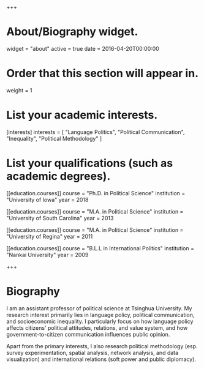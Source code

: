 +++
# About/Biography widget.
widget = "about"
active = true
date = 2016-04-20T00:00:00

# Order that this section will appear in.
weight = 1

# List your academic interests.
[interests]
  interests = [
    "Language Politics",
    "Political Communication",
    "Inequality",
    "Political Methodology"
  ]

# List your qualifications (such as academic degrees).
[[education.courses]]
  course = "Ph.D. in Political Science"
  institution = "University of Iowa"
  year = 2018

[[education.courses]]
  course = "M.A. in Political Science"
  institution = "University of South Carolina"
  year = 2013

[[education.courses]]
  course = "M.A. in Political Science"
  institution = "University of Regina"
  year = 2011

[[education.courses]]
  course = "B.L.L in International Politics"
  institution = "Nankai University"
  year = 2009
 
+++

# Biography

I am an assistant professor of political science at Tsinghua University.
My research interest primarily lies in language policy, political communication, and socioeconomic inequality. 
I particularly focus on how language policy affects citizens' political attitudes, relations, and value system, and how government-to-citizen communication influences public opinion.

Apart from the primary interests, I also research political methodology (esp. survey experimentation, spatial analysis, network analysis, and data visualization) and international relations (soft power and public diplomacy).
